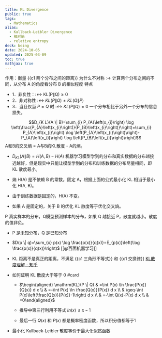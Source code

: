 ```yaml
---
title: KL Divergence
public: true
tags:
  - Mathematics
alias:
  - Kullback-Leibler Divergence
  - 相对熵
  - relative entropy
deck: being
date: 2024-10-05
updated: 2025-03-09
toc: true
mathjax: true
---
```


作用：衡量 {{c1 两个分布之间的距离}}
为什么不对称 :-> 计算两个分布之间的不同，从分布 A 的角度看分布 B 的相似程度
特点

  + 1．非负性：:<->  $\mathrm{KL}(\mathrm{P} \| \mathrm{Q}) \geq 0$
  + 2．非对称性 :<-> $K L(P \| Q) \neq K L(Q \| P)$
  + 3．当且仅当 $P=Q$ 时 :<-> $K L(P \| Q)=0$
一个分布相比于另外一个分布的信息损失。

$$D_{K L}(A \| B)=\sum_{i} P_{A}\left(x_{i}\right) \log \left(\frac{P_{A}\left(x_{i}\right)}{P_{B}\left(x_{i}\right)}\right)=\sum_{i} P_{A}\left(x_{i}\right) \log \left(P_{A}\left(x_{i}\right)\right)-P_{A}\left(x_{i}\right) \log \left(P_{B}\left(x_{i}\right)\right)$$
A和B的交叉熵 = A与B的KL散度 - A的熵。

  + ${D_{K L}(A \| B)=H(A, B)-H(A)}$
机器学习模型学到的分布和真实数据的分布越接近越好，但是现实中只能让模型学到的分布和训练数据的分布尽量相同，即 KL 散度最小。
  + 熵 H(A) 是不依赖 B 的常数，固定 A，根据上面的公式最小化 KL 相当于最小化 H(A, B)。

  + 由于训练数据是固定的，H(A) 不变。

  + 如果 A 是固定的，关于 B 的优化 KL 散度等于优化交叉熵。

P 真实样本的分布，Q模型预测样本的分布，如果 Q 越接近 P，散度就越小。散度的值非负。
  + P 是未知分布，Q 是已知分布

  + $D(p \| q)=\sum_{x} p(x) \log \frac{p(x)}{q(x)}=E_{p(x)}\left(\log \frac{p(x)}{q(x)}\right)$
[[@百面机器学习]]

  + KL 距离不是真正的距离，不满足 {{c1 三角形不等式}} 和 {{c1 交换律}}
[KL散度理解 - 知乎](https://zhuanlan.zhihu.com/p/39682125)

  + 如何证明 KL 散度大于等于 0 #card
    + $\begin{aligned} \mathrm{KL}(P \| Q) & =\int P(x) \ln \frac{P(x)}{Q(x)} d x \\ & =-\int P(x) \ln \frac{Q(x)}{P(x)} d x \\ & \geq-\int P(x)\left(\frac{Q(x)}{P(x)}-1\right) d x \\ & =-\int Q(x)-P(x) d x \\ & =0\end{aligned}$

    + 推导中第三行利用不等式 $ln(x) \le x-1$

    + 最后一行 $Q(x)$ 和 $P(x)$ 都是概率密度函数，所以积分值都等于1

  + 最小化 Kullback-Leibler 散度等价于最大化似然函数
